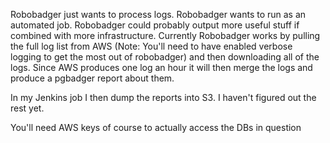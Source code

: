 Robobadger just wants to process logs. Robobadger wants to run as an automated job. Robobadger could probably output more useful stuff if combined with more infrastructure. Currently Robobadger works by pulling the full log list from AWS (Note: You'll need to have enabled verbose logging to get the most out of robobadger) and then downloading all of the logs. Since AWS produces one log an hour it will then merge the logs and produce a pgbadger report about them.

In my Jenkins job I then dump the reports into S3. I haven't figured out the rest yet.

You'll need AWS keys of course to actually access the DBs in question
